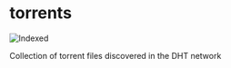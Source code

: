 torrents 
========
![Indexed](https://img.shields.io/badge/indexed-258508-blue)

Collection of torrent files discovered in the DHT network

